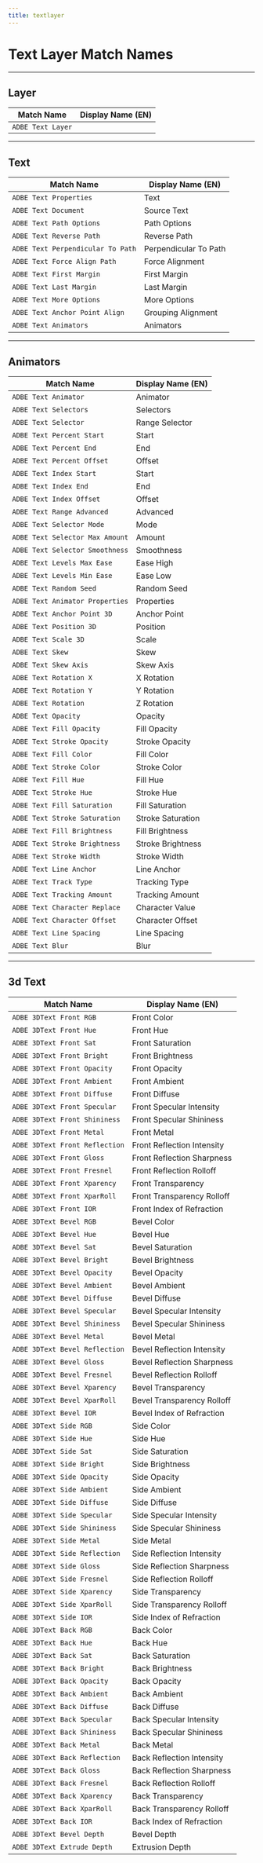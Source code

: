 ```yaml
---
title: textlayer
---
```


# Text Layer Match Names

---

## Layer

|    Match Name     | Display Name (EN) |
| ----------------- | ----------------- |
| `ADBE Text Layer` |                   |

---

## Text

|            Match Name             |   Display Name (EN)   |
| --------------------------------- | --------------------- |
| `ADBE Text Properties`            | Text                  |
| `ADBE Text Document`              | Source Text           |
| `ADBE Text Path Options`          | Path Options          |
| `ADBE Text Reverse Path`          | Reverse Path          |
| `ADBE Text Perpendicular To Path` | Perpendicular To Path |
| `ADBE Text Force Align Path`      | Force Alignment       |
| `ADBE Text First Margin`          | First Margin          |
| `ADBE Text Last Margin`           | Last Margin           |
| `ADBE Text More Options`          | More Options          |
| `ADBE Text Anchor Point Align`    | Grouping Alignment    |
| `ADBE Text Animators`             | Animators             |

---

## Animators

|           Match Name            | Display Name (EN) |
| ------------------------------- | ----------------- |
| `ADBE Text Animator`            | Animator          |
| `ADBE Text Selectors`           | Selectors         |
| `ADBE Text Selector`            | Range Selector    |
| `ADBE Text Percent Start`       | Start             |
| `ADBE Text Percent End`         | End               |
| `ADBE Text Percent Offset`      | Offset            |
| `ADBE Text Index Start`         | Start             |
| `ADBE Text Index End`           | End               |
| `ADBE Text Index Offset`        | Offset            |
| `ADBE Text Range Advanced`      | Advanced          |
| `ADBE Text Selector Mode`       | Mode              |
| `ADBE Text Selector Max Amount` | Amount            |
| `ADBE Text Selector Smoothness` | Smoothness        |
| `ADBE Text Levels Max Ease`     | Ease High         |
| `ADBE Text Levels Min Ease`     | Ease Low          |
| `ADBE Text Random Seed`         | Random Seed       |
| `ADBE Text Animator Properties` | Properties        |
| `ADBE Text Anchor Point 3D`     | Anchor Point      |
| `ADBE Text Position 3D`         | Position          |
| `ADBE Text Scale 3D`            | Scale             |
| `ADBE Text Skew`                | Skew              |
| `ADBE Text Skew Axis`           | Skew Axis         |
| `ADBE Text Rotation X`          | X Rotation        |
| `ADBE Text Rotation Y`          | Y Rotation        |
| `ADBE Text Rotation`            | Z Rotation        |
| `ADBE Text Opacity`             | Opacity           |
| `ADBE Text Fill Opacity`        | Fill Opacity      |
| `ADBE Text Stroke Opacity`      | Stroke Opacity    |
| `ADBE Text Fill Color`          | Fill Color        |
| `ADBE Text Stroke Color`        | Stroke Color      |
| `ADBE Text Fill Hue`            | Fill Hue          |
| `ADBE Text Stroke Hue`          | Stroke Hue        |
| `ADBE Text Fill Saturation`     | Fill Saturation   |
| `ADBE Text Stroke Saturation`   | Stroke Saturation |
| `ADBE Text Fill Brightness`     | Fill Brightness   |
| `ADBE Text Stroke Brightness`   | Stroke Brightness |
| `ADBE Text Stroke Width`        | Stroke Width      |
| `ADBE Text Line Anchor`         | Line Anchor       |
| `ADBE Text Track Type`          | Tracking Type     |
| `ADBE Text Tracking Amount`     | Tracking Amount   |
| `ADBE Text Character Replace`   | Character Value   |
| `ADBE Text Character Offset`    | Character Offset  |
| `ADBE Text Line Spacing`        | Line Spacing      |
| `ADBE Text Blur`                | Blur              |

---

## 3d Text

|           Match Name           |     Display Name (EN)      |
| ------------------------------ | -------------------------- |
| `ADBE 3DText Front RGB`        | Front Color                |
| `ADBE 3DText Front Hue`        | Front Hue                  |
| `ADBE 3DText Front Sat`        | Front Saturation           |
| `ADBE 3DText Front Bright`     | Front Brightness           |
| `ADBE 3DText Front Opacity`    | Front Opacity              |
| `ADBE 3DText Front Ambient`    | Front Ambient              |
| `ADBE 3DText Front Diffuse`    | Front Diffuse              |
| `ADBE 3DText Front Specular`   | Front Specular Intensity   |
| `ADBE 3DText Front Shininess`  | Front Specular Shininess   |
| `ADBE 3DText Front Metal`      | Front Metal                |
| `ADBE 3DText Front Reflection` | Front Reflection Intensity |
| `ADBE 3DText Front Gloss`      | Front Reflection Sharpness |
| `ADBE 3DText Front Fresnel`    | Front Reflection Rolloff   |
| `ADBE 3DText Front Xparency`   | Front Transparency         |
| `ADBE 3DText Front XparRoll`   | Front Transparency Rolloff |
| `ADBE 3DText Front IOR`        | Front Index of Refraction  |
| `ADBE 3DText Bevel RGB`        | Bevel Color                |
| `ADBE 3DText Bevel Hue`        | Bevel Hue                  |
| `ADBE 3DText Bevel Sat`        | Bevel Saturation           |
| `ADBE 3DText Bevel Bright`     | Bevel Brightness           |
| `ADBE 3DText Bevel Opacity`    | Bevel Opacity              |
| `ADBE 3DText Bevel Ambient`    | Bevel Ambient              |
| `ADBE 3DText Bevel Diffuse`    | Bevel Diffuse              |
| `ADBE 3DText Bevel Specular`   | Bevel Specular Intensity   |
| `ADBE 3DText Bevel Shininess`  | Bevel Specular Shininess   |
| `ADBE 3DText Bevel Metal`      | Bevel Metal                |
| `ADBE 3DText Bevel Reflection` | Bevel Reflection Intensity |
| `ADBE 3DText Bevel Gloss`      | Bevel Reflection Sharpness |
| `ADBE 3DText Bevel Fresnel`    | Bevel Reflection Rolloff   |
| `ADBE 3DText Bevel Xparency`   | Bevel Transparency         |
| `ADBE 3DText Bevel XparRoll`   | Bevel Transparency Rolloff |
| `ADBE 3DText Bevel IOR`        | Bevel Index of Refraction  |
| `ADBE 3DText Side RGB`         | Side Color                 |
| `ADBE 3DText Side Hue`         | Side Hue                   |
| `ADBE 3DText Side Sat`         | Side Saturation            |
| `ADBE 3DText Side Bright`      | Side Brightness            |
| `ADBE 3DText Side Opacity`     | Side Opacity               |
| `ADBE 3DText Side Ambient`     | Side Ambient               |
| `ADBE 3DText Side Diffuse`     | Side Diffuse               |
| `ADBE 3DText Side Specular`    | Side Specular Intensity    |
| `ADBE 3DText Side Shininess`   | Side Specular Shininess    |
| `ADBE 3DText Side Metal`       | Side Metal                 |
| `ADBE 3DText Side Reflection`  | Side Reflection Intensity  |
| `ADBE 3DText Side Gloss`       | Side Reflection Sharpness  |
| `ADBE 3DText Side Fresnel`     | Side Reflection Rolloff    |
| `ADBE 3DText Side Xparency`    | Side Transparency          |
| `ADBE 3DText Side XparRoll`    | Side Transparency Rolloff  |
| `ADBE 3DText Side IOR`         | Side Index of Refraction   |
| `ADBE 3DText Back RGB`         | Back Color                 |
| `ADBE 3DText Back Hue`         | Back Hue                   |
| `ADBE 3DText Back Sat`         | Back Saturation            |
| `ADBE 3DText Back Bright`      | Back Brightness            |
| `ADBE 3DText Back Opacity`     | Back Opacity               |
| `ADBE 3DText Back Ambient`     | Back Ambient               |
| `ADBE 3DText Back Diffuse`     | Back Diffuse               |
| `ADBE 3DText Back Specular`    | Back Specular Intensity    |
| `ADBE 3DText Back Shininess`   | Back Specular Shininess    |
| `ADBE 3DText Back Metal`       | Back Metal                 |
| `ADBE 3DText Back Reflection`  | Back Reflection Intensity  |
| `ADBE 3DText Back Gloss`       | Back Reflection Sharpness  |
| `ADBE 3DText Back Fresnel`     | Back Reflection Rolloff    |
| `ADBE 3DText Back Xparency`    | Back Transparency          |
| `ADBE 3DText Back XparRoll`    | Back Transparency Rolloff  |
| `ADBE 3DText Back IOR`         | Back Index of Refraction   |
| `ADBE 3DText Bevel Depth`      | Bevel Depth                |
| `ADBE 3DText Extrude Depth`    | Extrusion Depth            |
